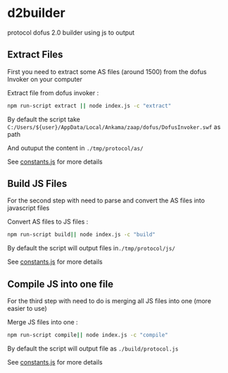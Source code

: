 d2builder
============

protocol dofus 2.0 builder using js to output

## Extract Files ##
First you need to extract some AS files (around 1500) from the dofus Invoker on your computer

Extract file from dofus invoker :
```sh
npm run-script extract || node index.js -c "extract"
```
By default the script take  `C:/Users/${user}/AppData/Local/Ankama/zaap/dofus/DofusInvoker.swf` as path

And outuput the content in `./tmp/protocol/as/`

See [constants.js](./lib/constant.js) for more details

## Build JS Files ##
For the second step with need to parse and convert the AS files into javascript files

Convert AS files to JS files :
```sh
npm run-script build|| node index.js -c "build"
```
By default the script will output files in`./tmp/protocol/js/`

See [constants.js](./lib/constant.js) for more details
## Compile JS into one file ##
For the third step with need to do is merging all JS files into one (more easier to use)

Merge JS files into one :
```sh
npm run-script compile|| node index.js -c "compile"
```
By default the script will output file as `./build/protocol.js`

See [constants.js](./lib/constant.js) for more details
